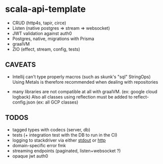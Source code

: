 # scala-api-template

- CRUD (http4s, tapir, circe)
- Listen (native postgres => stream => websocket)
- JWT validation against auth0
- Postgres, native, migrations with Prisma
- graalVM
- ZIO (effect, stream, config, tests)

## CAVEATS

 - Intellij can't type properly macros (such as skunk's "sql" StringOps)
Using Metals is therefore recommended when dealing with repositories

- many libraries are not compatible at all with graalVM. (ex: google cloud logback)
Also all classes using reflection must be added to reflect-config.json (ex: all GCP classes)

## TODOS
- tagged types with codecs (server, db)
- tests (+ integration test with the DB to run in the CI)
- logging to stackdriver via either [stdout](https://github.com/micronaut-projects/micronaut-gcp/blob/master/gcp-logging/src/main/java/io/micronaut/gcp/logging/StackdriverJsonLayout.java) or 
[http](https://stackoverflow.com/questions/63091045/invalid-jwt-failed-audience-check-when-using-google-api-services-in-graalvm-n) 
- domain-specific error fmk
- streaming endpoints (paginated, listen+websocket ?)
- opaque jwt auth0